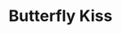 --- 
title: "Butterfly Kiss"
publishdate: "2019-8-21T16:48:46+02:00"
src: "https://365manga.net/manga/butterfly-kiss"
image: "https://data.365manga.net/images/thumbnails/6450-butterfly-kiss.jpg"
description: "'You have a nasty look in your eyes!' 'You’re freaking tall!' Yuuri's heard this all her life. She's a girl--but she's also 172 cm tall and has eyes that slant...REAL bad. Yuuri has a complex, about how she looks, that only got worse when her best childhood friend, Itsuki, dated the little and cute Moeka--and broke Yuuri’s heart. The one who decides to help Yuuri change her appearance is a…"
---